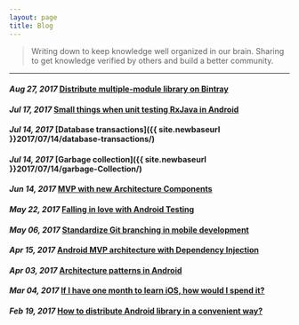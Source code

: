 ```yaml
---
layout: page
title: Blog
---
```


> Writing down to keep knowledge well organized in our brain. Sharing to get knowledge verified by others and build a better community.

---
#### *Aug 27, 2017* [Distribute multiple-module library on Bintray](https://blog.mindorks.com/distribute-multiple-module-library-on-bintray-for-java-and-android-developers-212216bc1aa7)

#### *Jul 17, 2017* [Small things when unit testing RxJava in Android](https://blog.mindorks.com/small-things-when-unit-testing-rxjava-in-android-7f7c336ccabd)

#### *Jul 14, 2017* [Database transactions]({{ site.newbaseurl }}2017/07/14/database-transactions/)

#### *Jul 14, 2017* [Garbage collection]({{ site.newbaseurl }}2017/07/14/garbage-Collection/)

#### *Jun 14, 2017* [MVP with new Architecture Components](https://blog.mindorks.com/android-mvp-with-new-architecture-components-7627b7cb8491)

#### *May 22, 2017* [Falling in love with Android Testing](https://blog.mindorks.com/falling-in-love-with-android-testing-dd11ffa6ac3e)

#### *May 06, 2017* [Standardize Git branching in mobile development](https://android.jlelse.eu/standardize-git-branching-in-mobile-development-7045423330db)

#### *Apr 15, 2017* [Android MVP architecture with Dependency Injection](https://android.jlelse.eu/android-mvp-architecture-with-dependency-injection-dee43fe47af0)

#### *Apr 03, 2017* [Architecture patterns in Android](https://android.jlelse.eu/architecture-patterns-in-android-abf99f2b6f70)

#### *Mar 04, 2017* [If I have one month to learn iOS, how would I spend it? ](https://android.jlelse.eu/if-i-have-one-month-to-learn-ios-how-would-i-spend-it-a5b2aba87cc2)

#### *Feb 19, 2017* [How to distribute Android library in a convenient way?](https://android.jlelse.eu/how-to-distribute-android-library-in-a-convenient-way-d43fb68304a7)
